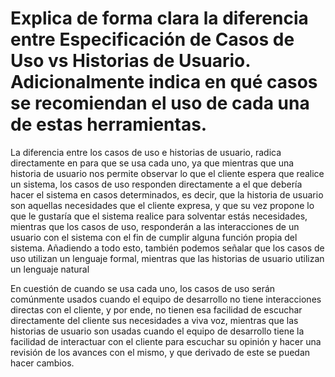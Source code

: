 # Explica de forma clara la diferencia entre Especificación de Casos de Uso vs Historias de Usuario. Adicionalmente indica en qué casos se recomiendan el uso de cada una de estas herramientas.

La diferencia entre los casos de uso e historias de usuario, radica directamente en para que se usa cada uno, ya que mientras que una historia de usuario nos permite observar lo que el cliente espera que realice un sistema, los casos de uso responden directamente a el que debería hacer el sistema en casos determinados, es decir, que la historia de usuario son aquellas necesidades que el cliente expresa, y que su vez propone lo que le gustaría que el sistema realice para solventar estás necesidades, mientras que los casos de uso, responderán a las interacciones de un usuario con el sistema con el fin de cumplir alguna función propia del sistema. Añadiendo a todo esto, también podemos señalar que los casos de uso utilizan un lenguaje formal, mientras que las historias de usuario utilizan un lenguaje natural

En cuestión de cuando se usa cada uno, los casos de uso serán comúnmente usados cuando el equipo de desarrollo no tiene interacciones directas con el cliente, y por ende, no tienen esa facilidad de escuchar directamente del cliente sus necesidades a viva voz, mientras que las historias de usuario son usadas cuando el equipo de desarrollo tiene la facilidad de interactuar con el cliente para escuchar su opinión y hacer una revisión de los avances con el mismo, y que derivado de este se puedan hacer cambios.

